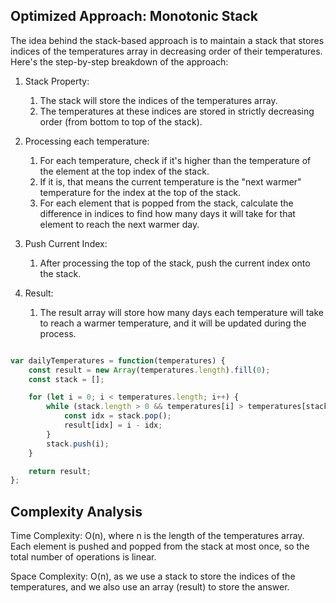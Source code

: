 ## Optimized Approach: Monotonic Stack

The idea behind the stack-based approach is to maintain a stack that stores indices of the temperatures array in decreasing order of their temperatures. Here's the step-by-step breakdown of the approach:

1. Stack Property:
   1. The stack will store the indices of the temperatures array.
   2. The temperatures at these indices are stored in strictly decreasing order (from bottom to top of the stack).

2. Processing each temperature:
   1. For each temperature, check if it's higher than the temperature of the element at the top index of the stack.
   2. If it is, that means the current temperature is the "next warmer" temperature for the index at the top of the stack.
   3. For each element that is popped from the stack, calculate the difference in indices to find how many days it will take for that element to reach the next warmer day.

3. Push Current Index:
    1. After processing the top of the stack, push the current index onto the stack.

4. Result:
    1. The result array will store how many days each temperature will take to reach a warmer temperature, and it will be updated during the process.


``` javascript

var dailyTemperatures = function(temperatures) {
    const result = new Array(temperatures.length).fill(0);
    const stack = [];

    for (let i = 0; i < temperatures.length; i++) {
        while (stack.length > 0 && temperatures[i] > temperatures[stack[stack.length - 1]]) {
            const idx = stack.pop();
            result[idx] = i - idx;
        }
        stack.push(i);
    }

    return result;
};

```

## Complexity Analysis

Time Complexity: O(n), where n is the length of the temperatures array. Each element is pushed and popped from the stack at most once, so the total number of operations is linear.

Space Complexity: O(n), as we use a stack to store the indices of the temperatures, and we also use an array (result) to store the answer.



